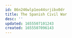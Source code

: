 ```yaml
---
id: 86n246wlp1eo44srjibx0dr
title: The Spanish Civil War
desc: ''
updated: 1655507101243
created: 1655507096143
---
```


